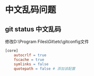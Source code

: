 # 中文乱码问题

## git status 中文乱码

修改D:\Program Files\Git\etc\gitconfig文件

```makefile
[core]
	autocrlf = true
	fscache = true
	symlinks = false
    quotepath = false # 添加该配置
```

